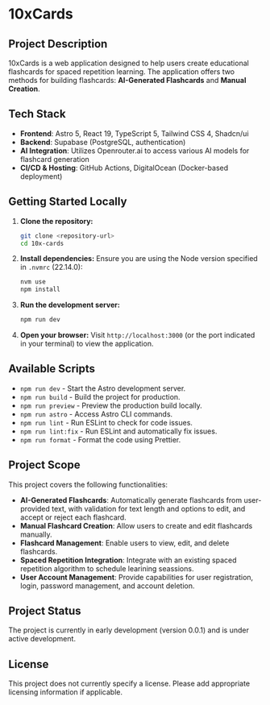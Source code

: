 # 10xCards

## Project Description

10xCards is a web application designed to help users create educational flashcards for spaced repetition learning. The application offers two methods for building flashcards: **AI-Generated Flashcards** and **Manual Creation**.

## Tech Stack

- **Frontend**: Astro 5, React 19, TypeScript 5, Tailwind CSS 4, Shadcn/ui
- **Backend**: Supabase (PostgreSQL, authentication)
- **AI Integration**: Utilizes Openrouter.ai to access various AI models for flashcard generation
- **CI/CD & Hosting**: GitHub Actions, DigitalOcean (Docker-based deployment)

## Getting Started Locally

1. **Clone the repository:**

   ```bash
   git clone <repository-url>
   cd 10x-cards
   ```

2. **Install dependencies:**
   Ensure you are using the Node version specified in `.nvmrc` (22.14.0):

   ```bash
   nvm use
   npm install
   ```

3. **Run the development server:**

   ```bash
   npm run dev
   ```

4. **Open your browser:**
   Visit `http://localhost:3000` (or the port indicated in your terminal) to view the application.

## Available Scripts

- `npm run dev` - Start the Astro development server.
- `npm run build` - Build the project for production.
- `npm run preview` - Preview the production build locally.
- `npm run astro` - Access Astro CLI commands.
- `npm run lint` - Run ESLint to check for code issues.
- `npm run lint:fix` - Run ESLint and automatically fix issues.
- `npm run format` - Format the code using Prettier.

## Project Scope

This project covers the following functionalities:

- **AI-Generated Flashcards**: Automatically generate flashcards from user-provided text, with validation for text length and options to edit, and accept or reject each flashcard.
- **Manual Flashcard Creation**: Allow users to create and edit flashcards manually.
- **Flashcard Management**: Enable users to view, edit, and delete flashcards.
- **Spaced Repetition Integration**: Integrate with an existing spaced repetition algorithm to schedule learining seassions.
- **User Account Management**: Provide capabilities for user registration, login, password management, and account deletion.

## Project Status

The project is currently in early development (version 0.0.1) and is under active development.

## License

This project does not currently specify a license. Please add appropriate licensing information if applicable.
